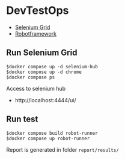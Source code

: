 # DevTestOps
* [Selenium Grid](https://github.com/SeleniumHQ/docker-selenium)
* [Robotframework](https://robotframework.org/)


## Run Selenium Grid
```
$docker compose up -d selenium-hub
$docker compose up -d chrome
$docker compose ps
```

Access to selenium hub
* http://localhost:4444/ui/

## Run test
```
$docker compose build robot-runner
$docker compose up robot-runner
```

Report is generated in folder `report/results/`